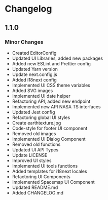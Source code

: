 # Changelog

## 1.1.0

### Minor Changes

- Created EditorConfig
- Updated UI Libraries, added new packages
- Added new ESLint and Prettier config
- Updated Yarn version
- Update next.config.js
- Added i18next config
- Implemented UI CSS theme variables
- Added SVG images
- Implemented UI date helper
- Refactoring API, added new endpoint
- Implemented new API NASA TS interfaces
- Updated Jest config
- Refactoring global UI styles
- Create earthtexture.jpg
- Code-style for footer UI component
- Removed old images
- Implemented UI Dialog Component
- Removed old functions
- Updated UI API Types
- Update LICENSE
- Improved UI styles
- Implemented UI tools functions
- Added templates for i18next locales
- Refactoring UI Components
- Implemented Spacemap UI Component
- Updated README.md
- Added CHANGELOG.md
